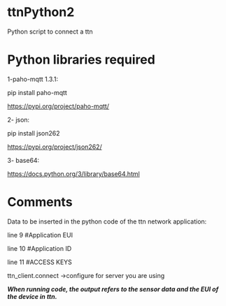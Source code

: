 # ttnPython2
Python script to connect a ttn

Python libraries required
=====================================================

1-paho-mqtt 1.3.1:

 pip install paho-mqtt 
 
 https://pypi.org/project/paho-mqtt/

2- json:
 
 pip install json262 
 
 https://pypi.org/project/json262/
 
3- base64:
 
 https://docs.python.org/3/library/base64.html

Comments
========

Data to be inserted in the python code of the ttn network application:

line 9 #Application EUI

line 10 #Application ID

line 11 #ACCESS KEYS

ttn_client.connect ->configure for server you are using

***When running code, the output refers to the sensor data and the EUI of the device in ttn.***



